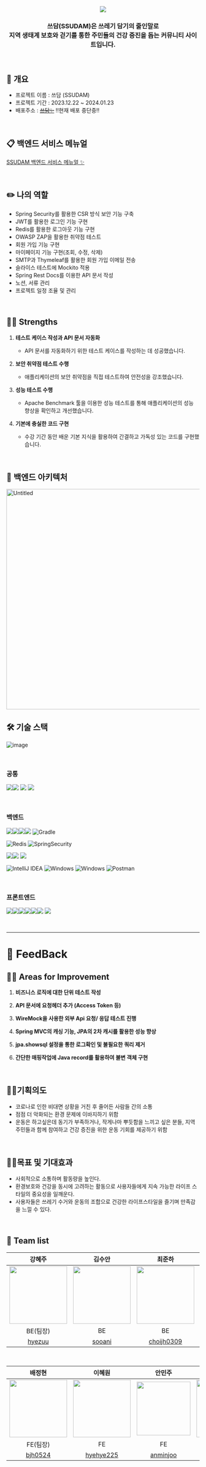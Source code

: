 <p align="center">
  <img src="https://github.com/codestates-seb/abc02_002/assets/118452650/bc5d9f05-6577-479d-8588-4659814b20bf">
</p>
<h3 align='center'> 쓰담(SSUDAM)은 쓰레기 담기의 줄인말로 
<br>
  지역 생태계 보호와 걷기를 통한 주민들의 건강 증진을 돕는 커뮤니티 사이트입니다. </h3>
  
<br>

## 🚩 개요
- 프로젝트 이름 : 쓰담 (SSUDAM)
- 프로젝트 기간 : 2023.12.22 ~ 2024.01.23
- 배포주소 : ~~[쓰담✨](http://ssdam.s3-website.ap-northeast-2.amazonaws.com/)~~ ‼️현재 배포 중단중‼️
  
<br>

## 📋 백엔드 서비스 메뉴얼
[SSUDAM 백엔드 서비스 메뉴얼 ✨](https://gregarious-diagram-be0.notion.site/SSUDAM-a654f4266fcf4111b404737bf1ff1b31?pvs=4)

<br>

## ✏️ 나의 역할
- Spring Security를 활용한 CSR 방식 보안 기능 구축
- JWT를 활용한 로그인 기능 구현
- Redis를 활용한 로그아웃 기능 구현
- OWASP ZAP을 활용한 취약점 테스트
- 회원 가입 기능 구현
- 마이페이지 기능 구현(조회, 수정, 삭제)
- SMTP과 Thymeleaf를 활용한 회원 가입 이메일 전송
- 슬라이스 테스트에 Mockito 적용
- Spring Rest Docs를 이용한 API 문서 작성
- 노션, 서류 관리
- 프로젝트 일정 조율 및 관리

<br>

## **🙋‍♀️ Strengths**
1. **테스트 케이스 작성과 API 문서 자동화**
   - API 문서를 자동화하기 위한 테스트 케이스를 작성하는 데 성공했습니다.

2. **보안 취약점 테스트 수행**
   - 애플리케이션의 보안 취약점을 직접 테스트하여 안전성을 강조했습니다.

3. **성능 테스트 수행**
   - Apache Benchmark 툴을 이용한 성능 테스트를 통해 애플리케이션의 성능 향상을 확인하고 개선했습니다.

4. **기본에 충실한 코드 구현**
   - 수강 기간 동안 배운 기본 지식을 활용하여 간결하고 가독성 있는 코드를 구현했습니다.

<br>

## 🧰 백엔드 아키텍처
<img width="575" alt="Untitled" src="https://github.com/codestates-seb/abc02_002/assets/118452650/9f3d09b9-a135-456f-b237-08e392fc254c">

<br>

## 🛠 기술 스택
![image](https://github.com/codestates-seb/abc02_002/assets/118452650/60fc2529-6f19-4a69-932a-75c0549433e3)

<br>

### 공통
<img src="https://img.shields.io/badge/Github-181717?style=for-the-badge&logo=Github&logoColor=white"><img src="https://img.shields.io/badge/Git-F05032?style=for-the-badge&logo=Git&logoColor=white">
<img src="https://img.shields.io/badge/Notion-000000?style=for-the-badge&logo=Notion&logoColor=white">
<img src="https://img.shields.io/badge/Discord-5865F2?style=for-the-badge&logo=Discord&logoColor=white">

<br>
    
### 백엔드
<img src="https://img.shields.io/badge/Spring-6DB33F?style=for-the-badge&logo=Spring&logoColor=white"><img src="https://img.shields.io/badge/Spring Boot-6DB33F?style=for-the-badge&logo=Spring Boot&logoColor=white"><img src="https://img.shields.io/badge/Java-007396?style=for-the-badge&logo=Java&logoColor=white"><img src="https://img.shields.io/badge/MySQL-4479A1?style=for-the-badge&logo=MySQL&logoColor=white">
![Gradle](https://img.shields.io/badge/Gradle-02303A.svg?style=for-the-badge&logo=Gradle&logoColor=white)

![Redis](https://img.shields.io/badge/redis-%23DD0031.svg?style=for-the-badge&logo=redis&logoColor=white)
![SpringSecurity](https://img.shields.io/badge/SpringSecurity-6DB33F.svg?style=for-the-badge&logo=SpringSecurity&logoColor=white)

<img src="https://img.shields.io/badge/Amazon AWS-232F3E?style=for-the-badge&logo=Amazon AWS&logoColor=white"><img src="https://img.shields.io/badge/Amazon RDS-527FFF?style=for-the-badge&logo=amazonrds&logoColor=white">
<img src="https://img.shields.io/badge/Amazon EC2-FF9900?style=for-the-badge&logo=amazonec2&logoColor=white">

![IntelliJ IDEA](https://img.shields.io/badge/IntelliJIDEA-000000.svg?style=for-the-badge&logo=intellij-idea&logoColor=white)
![Windows](https://img.shields.io/badge/Windows-0078D6?style=for-the-badge&logo=windows&logoColor=white)
![Windows](https://img.shields.io/badge/macOS-000000?style=for-the-badge&logo=macos&logoColor=white)
![Postman](https://img.shields.io/badge/Postman-FF6C37?style=for-the-badge&logo=postman&logoColor=white)

<br>

### 프론트엔드
<img src="https://img.shields.io/badge/html5-E34F26?style=for-the-badge&logo=html5&logoColor=white"><img src="https://img.shields.io/badge/css-1572B6?style=for-the-badge&logo=css3&logoColor=white"><img src="https://img.shields.io/badge/javascript-F7DF1E?style=for-the-badge&logo=javascript&logoColor=black"><img src="https://img.shields.io/badge/react-61DAFB?style=for-the-badge&logo=react&logoColor=black"><img src="https://img.shields.io/badge/Axios-181717?style=for-the-badge&logo=Axios&logoColor=white"><img src="https://img.shields.io/badge/Redux Toolkit-764ABC?style=for-the-badge&logo=Redux&logoColor=white">
<img src="https://img.shields.io/badge/Amazon S3-569A31?style=for-the-badge&logo=amazons3&logoColor=white">

<br>

---------

# 👀 FeedBack 

## **👩‍💻 Areas for Improvement**
1. **비즈니스 로직에 대한 단위 테스트 작성**
   
2. **API 문서에 요청헤더 추가 (Access Token 등)**

3. **WireMock을 사용한 외부 Api 요청/ 응답 테스트 진행**

4. **Spring MVC의 캐싱 기능, JPA의 2차 캐시를 활용한 성능 향상**
     
5. **jpa.showsql 설정을 통한 로그확인 및 불필요한 쿼리 제거**
     
6. **간단한 매핑작업에 Java record를 활용하여 불변 객체 구현**

<br>

## 🏃‍♂️기획의도
- 코로나로 인한 비대면 상황을 거친 후 줄어든 사람들 간의 소통
- 점점 더 악화되는 환경 문제에 이바지하기 위함
- 운동은 하고싶은데 동기가 부족하거나, 작게나마 뿌듯함을 느끼고 싶은 분들, 지역 주민들과 함께 참여하고 건강 증진을 위한 운동 기회를 제공하기 위함

<br> 

## 🏃‍♀️목표 및 기대효과
- 사회적으로 소통하며 활동량을 높인다.
- 환경보호와 건강을 동시에 고려하는 활동으로 사용자들에게 지속 가능한 라이프 스타일의 중요성을 일깨운다.
- 사용자들은 쓰레기 수거와 운동의 조합으로 건강한 라이프스타일을 즐기며 만족감을 느낄 수 있다.

<br>

## 👀 Team list

|**강혜주**|**김수안**|**최준하**|**조은희**|
|:--:|:--:|:--:|:--:|
|<img src="https://github.com/codestates-seb/abc02_002/assets/118452650/f316cf92-de9c-472b-80b3-8e98eae90e93" width="150px" height="150px">|<img src="https://github.com/codestates-seb/abc02_002/assets/118452650/ae043c41-5b33-4a5c-a7ab-0af2ca31cd06" width="150px" height="150px"> | <img src="https://github.com/codestates-seb/abc02_002/assets/118452650/6c1cc0e2-8455-4044-a71b-4fab234faa9f" width="150px" height="150px"> | <img src="https://github.com/codestates-seb/abc02_002/assets/118452650/e118b13e-d2e7-4e52-81ef-c35bed264eb6" width="150px" height="150px">|
|BE(팀장)|BE|BE|BE|
|[hyezuu](https://github.com/hyezuu)|[sooani](https://github.com/sooani)|[choijh0309](https://github.com/choijh0309)|[eunhee78](https://github.com/eunhee78)|

<br>

|**배정현**|**이혜원**|**안민주**|**김윤한**|
|:--:|:--:|:--:|:--:|
|<img src="https://i.namu.wiki/i/OxiIPe9j07uW3LMPPkh7GVCUPsCU9Ty50NI6kLVW5LdiXOV6L2IZsnkbG66k9Ebh817O7JJoDiC6hxTG3kSAEB3q-IsrpWhVrEZu3v3diWYajKruEeh5GZ7RSma3fmIo5rAG8UHOPM2FiR-CMk9KyA.webp" width="150px" height="150px">|<img src="https://i.namu.wiki/i/29otIwqZek8O2NjaUD8XKakH6eKLAc4YIeaLNcGP3wQK4BecNfZT8KTWvFoYD1mykSyCYiN9aVNAEiqd_4mCLeOciuPM0SSTItwRu6M_t-YWQIju2TPVhbNeiYPfAtu4MWfrzAGXJFK-doK1ytVY1g.webp" width="150px" height="150px"> |<img src="https://static.wikia.nocookie.net/catchteeniepin/images/5/58/Sandping_render_1.png/revision/latest?cb=20231104013915" width="140px" height="140px"> |<img src="https://i.namu.wiki/i/WNUq8WfWW1-W97mMMFOqKDnfiI6u0JbJd8gGO8ahXR_ru6a6-TGG7_avjWTLcunVWiaFWt0kp2S9K31dx4SNkvZ2I10jhThvcS64LetGJ8giw5AWic6aNSxumPyAr6-l8ukPLEVcWCBzNes_mUboZA.webp" width="150px" height="150px">|
|FE(팀장)|FE|FE|FE|
|[bjh0524](https://github.com/bjh0524)|[hyehye225](https://github.com/hyehye225)|[anminjoo](https://github.com/anminjoo)|[YunHanKIM](https://github.com/YunHanKIM)|

<br>
